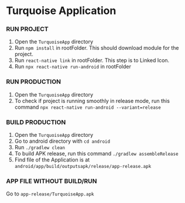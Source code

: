 # Turquoise Application


### RUN PROJECT

1. Open the `TurquoiseApp` directory
2. Run `npm install` in rootFolder. This should download module for the project.
2. Run `react-native link` in rootFolder. This step is to Linked Icon.
3. Run `npx react-native run-android` in rootFolder


### RUN PRODUCTION
1. Open the `TurquoiseApp` directory
2. To check if project is running smoothly in release mode, run this command
`npx react-native run-android --variant=release`


### BUILD PRODUCTION
1. Open the `TurquoiseApp` directory
2. Go to android directory with `cd android`
3. Run `./gradlew clean`
4. To build APK release, run this command `./gradlew assembleRelease`
5. Find file of the Application is at `android/app/build/outputsapk/release/app-release.apk`

### APP FILE WITHOUT BUILD/RUN
Go to `app-release/TurquoiseApp.apk` 